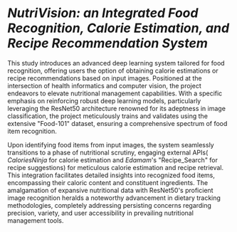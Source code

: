 # **_NutriVision: an Integrated Food Recognition, Calorie Estimation, and Recipe Recommendation System_**

This study introduces an advanced deep learning system tailored for food recognition, offering users the option of obtaining calorie estimations or recipe recommendations based on input images. Positioned at the intersection of health informatics and computer vision, the project endeavors to elevate nutritional management capabilities. With a specific emphasis on reinforcing robust deep learning models, particularly leveraging the ResNet50 architecture renowned for its adeptness in image classification, the project meticulously trains and validates using the extensive "Food-101" dataset, ensuring a comprehensive spectrum of food item recognition.

Upon identifying food items from input images, the system seamlessly transitions to a phase of nutritional scrutiny, engaging external APIs( *CaloriesNinja* for calorie estimation and *Edamam*'s "Recipe_Search" for recipe suggestions) for meticulous calorie estimation and recipe retrieval. This integration facilitates detailed insights into recognized food items, encompassing their caloric content and constituent ingredients. The amalgamation of expansive nutritional data with ResNet50's proficient image recognition heralds a noteworthy advancement in dietary tracking methodologies, completely addressing persisting concerns regarding precision, variety, and user accessibility in prevailing nutritional management tools.

